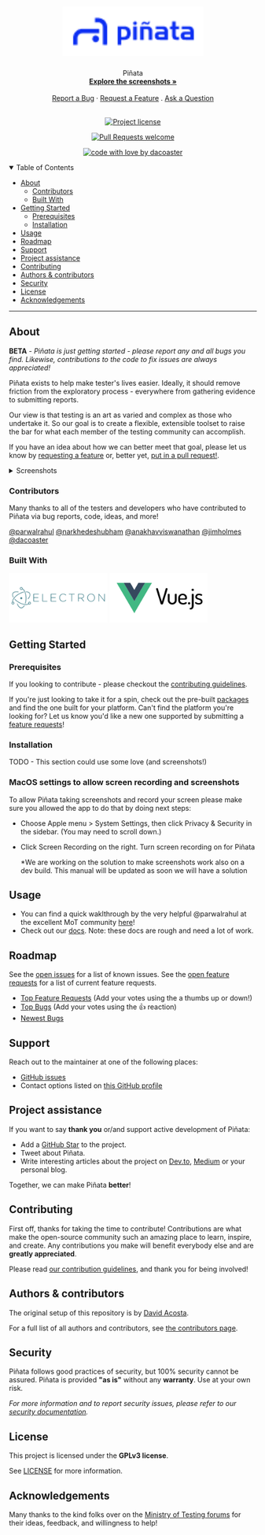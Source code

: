 <h1 align="center">
  <a href="https://github.com/dacoaster/pinata">
    <img src="docs/images/logo.png" alt="Logo" height="100">
  </a>
</h1>

<div align="center">
  Piñata
  <br />
  <a href="#about"><strong>Explore the screenshots »</strong></a>
  <br />
  <br />
  <a href="https://github.com/testfiesta/pinata/issues/new?assignees=&labels=bug&template=01_BUG_REPORT.md&title=bug%3A+">Report a Bug</a>
  ·
  <a href="https://github.com/testfiesta/pinata/issues/new?assignees=&labels=enhancement&template=02_FEATURE_REQUEST.md&title=feat%3A+">Request a Feature</a>
  .
  <a href="https://github.com/testfiesta/pinata/issues/new?assignees=&labels=question&template=04_SUPPORT_QUESTION.md&title=support%3A+">Ask a Question</a>
</div>

<div align="center">
<br />

[![Project license](https://img.shields.io/github/license/testfiesta/pinata.svg?style=flat-square)](LICENSE)

[![Pull Requests welcome](https://img.shields.io/badge/PRs-welcome-ff69b4.svg?style=flat-square)](https://github.com/testfiesta/pinata/issues?q=is%3Aissue+is%3Aopen+label%3A%22help+wanted%22)

[![code with love by dacoaster](https://img.shields.io/badge/%3C%2F%3E%20with%20%E2%99%A5%20by-testfiesta-ff1414.svg?style=flat-square)](https://github.com/testfiesta)

</div>

<details open="open">
<summary>Table of Contents</summary>

- [About](#about)
  - [Contributors](#contributors)
  - [Built With](#built-with)
- [Getting Started](#getting-started)
  - [Prerequisites](#prerequisites)
  - [Installation](#installation)
- [Usage](#usage)
- [Roadmap](#roadmap)
- [Support](#support)
- [Project assistance](#project-assistance)
- [Contributing](#contributing)
- [Authors & contributors](#authors--contributors)
- [Security](#security)
- [License](#license)
- [Acknowledgements](#acknowledgements)

</details>

---

## About

**BETA** - _Piñata is just getting started - please report any and all bugs you find. Likewise, contributions to the code to fix issues are always appreciated!_

Piñata exists to help make tester's lives easier. Ideally, it should remove friction from the exploratory process - everywhere from gathering evidence to submitting reports.

Our view is that testing is an art as varied and complex as those who undertake it. So our goal is to create a flexible, extensible toolset to raise the bar for what each member of the testing community can accomplish.

If you have an idea about how we can better meet that goal, please let us know by [requesting a feature](https://github.com/testfiesta/pinata/labels/enhancement) or, better yet, [put in a pull request!](docs/CONTRIBUTING.md).

<details>
<summary>Screenshots</summary>
<br>

|                              Test Charter                              |                              Test Timeline                              |
| :--------------------------------------------------------------------: | :---------------------------------------------------------------------: |
| <img src="docs/images/pinata-1.png" title="Test Charter" width="100%"> | <img src="docs/images/pinata-2.png" title="Test Timeline" width="100%"> |

</details>

### Contributors

Many thanks to all of the testers and developers who have contributed to Piñata via bug reports, code, ideas, and more!

[@parwalrahul](https://github.com/parwalrahul)
[@narkhedeshubham](https://github.com/narkhedeshubham)
[@anakhavviswanathan](https://github.com/anakhavviswanathan)
[@jimholmes](https://github.com/jimholmes)
[@dacoaster](https://github.com/dacoaster)

### Built With

<img src="docs/images/electron.svg" title="Home Page" height="100">
<img src="docs/images/vuejs.svg" title="Home Page" height="100">

## Getting Started

### Prerequisites

If you looking to contribute - please checkout the [contributing guidelines](docs/CONTRIBUTING.md).

If you're just looking to take it for a spin, check out the pre-built [packages](https://github.com/testfiesta/pinata/releases) and find the one built for your platform. Can't find the platform you're looking for? Let us know you'd like a new one supported by submitting a [feature requests](https://github.com/dacoaster/pinata/labels/enhancement)!

### Installation

TODO - This section could use some love (and screenshots!)

### MacOS settings to allow screen recording and screenshots

To allow Piñata taking screenshots and record your screen please make sure you allowed the app to do that by doing next steps:

- Choose Apple menu > System Settings, then click Privacy & Security in the sidebar. (You may need to scroll down.)
- Click Screen Recording on the right. Turn screen recording on for Piñata

  \*We are working on the solution to make screenshots work also on a dev build. This manual will be updated as soon we will have a solution

## Usage

- You can find a quick waklthrough by the very helpful @parwalrahul at the excellent MoT community [here](https://www.ministryoftesting.com/articles/acfa4d56)!
- Check out our [docs](https://docs.pinata.ai). Note: these docs are rough and need a lot of work.

## Roadmap

See the [open issues](https://github.com/testfiesta/pinata/issues) for a list of known issues.
See the [open feature requests](https://github.com/testfiesta/pinata/labels/enhancement) for a list of current feature requests.

- [Top Feature Requests](https://github.com/testfiesta/pinata/labels/enhancement) (Add your votes using the a thumbs up or down!)
- [Top Bugs](https://github.com/testfiesta/pinata/issues?q=is%3Aissue+is%3Aopen+label%3Abug+sort%3Areactions-%2B1-desc) (Add your votes using the 👍 reaction)
- [Newest Bugs](https://github.com/testfiesta/pinata/issues?q=is%3Aopen+is%3Aissue+label%3Abug)

## Support

Reach out to the maintainer at one of the following places:

- [GitHub issues](https://github.com/testfiesta/pinata/issues/new?assignees=&labels=question&template=04_SUPPORT_QUESTION.md&title=support%3A+)
- Contact options listed on [this GitHub profile](https://github.com/dacoaster)

## Project assistance

If you want to say **thank you** or/and support active development of Piñata:

- Add a [GitHub Star](https://github.com/testfiesta/pinata) to the project.
- Tweet about Piñata.
- Write interesting articles about the project on [Dev.to](https://dev.to/), [Medium](https://medium.com/) or your personal blog.

Together, we can make Piñata **better**!

## Contributing

First off, thanks for taking the time to contribute! Contributions are what make the open-source community such an amazing place to learn, inspire, and create. Any contributions you make will benefit everybody else and are **greatly appreciated**.

Please read [our contribution guidelines](docs/CONTRIBUTING.md), and thank you for being involved!

## Authors & contributors

The original setup of this repository is by [David Acosta](https://github.com/dacoaster).

For a full list of all authors and contributors, see [the contributors page](https://github.com/testfiesta/pinata/contributors).

## Security

Piñata follows good practices of security, but 100% security cannot be assured.
Piñata is provided **"as is"** without any **warranty**. Use at your own risk.

_For more information and to report security issues, please refer to our [security documentation](docs/SECURITY.md)._

## License

This project is licensed under the **GPLv3 license**.

See [LICENSE](LICENSE) for more information.

## Acknowledgements

Many thanks to the kind folks over on the [Ministry of Testing forums](https://club.ministryoftesting.com) for their ideas, feedback, and willingness to help!
